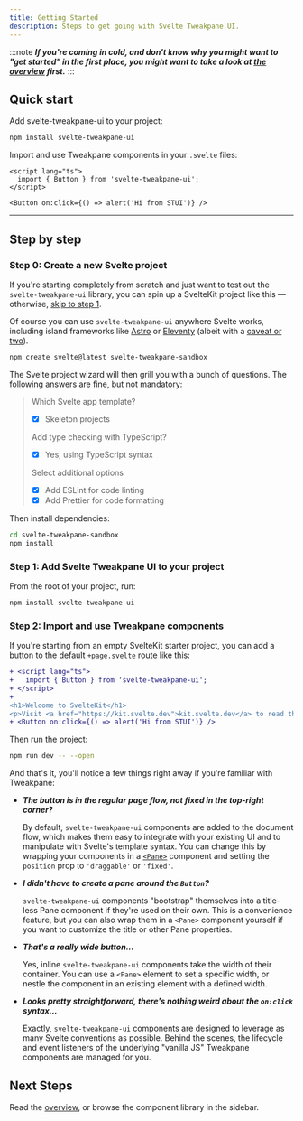 ```yaml
---
title: Getting Started
description: Steps to get going with Svelte Tweakpane UI.
---
```


:::note
_**If you're coming in cold, and don't know why you might want to "get started" in the first place, you might want to take a look at [the overview](./docs) first.**_
:::

## Quick start

Add svelte-tweakpane-ui to your project:

```sh
npm install svelte-tweakpane-ui
```

Import and use Tweakpane components in your `.svelte` files:

```svelte title="your-component.svelte"
<script lang="ts">
  import { Button } from 'svelte-tweakpane-ui';
</script>

<Button on:click={() => alert('Hi from STUI')} />
```

---

## Step by step

### Step 0: Create a new Svelte project

If you're starting completely from scratch and just want to test out the `svelte-tweakpane-ui` library, you can spin up a SvelteKit project like this — otherwise, [skip to step 1](#step-1-add-svelte-tweakpane-ui-to-your-project).

Of course you can use `svelte-tweakpane-ui` anywhere Svelte works, including island frameworks like [Astro](https://astro.build) or [Eleventy](https://www.11ty.dev/docs/plugins/partial-hydration/) (albeit with a [caveat or two](TODO)).

```sh
npm create svelte@latest svelte-tweakpane-sandbox
```

The Svelte project wizard will then grill you with a bunch of questions. The following answers are fine, but not mandatory:

> Which Svelte app template?
>
> - [x] Skeleton projects
>
> Add type checking with TypeScript?
>
> - [x] Yes, using TypeScript syntax
>
> Select additional options
>
> - [x] Add ESLint for code linting
> - [x] Add Prettier for code formatting

Then install dependencies:

```sh
cd svelte-tweakpane-sandbox
npm install
```

### Step 1: Add Svelte Tweakpane UI to your project

From the root of your project, run:

```sh
npm install svelte-tweakpane-ui
```

### Step 2: Import and use Tweakpane components

If you're starting from an empty SvelteKit starter project, you can add a button to the default `+page.svelte` route like this:

```diff lang="svelte" title="/src/routes/+page.svelte"
+ <script lang="ts">
+	import { Button } from 'svelte-tweakpane-ui';
+ </script>
+
<h1>Welcome to SvelteKit</h1>
<p>Visit <a href="https://kit.svelte.dev">kit.svelte.dev</a> to read the documentation</p>
+ <Button on:click={() => alert('Hi from STUI')} />
```

Then run the project:

```sh
npm run dev -- --open
```

And that's it, you'll notice a few things right away if you're familiar with Tweakpane:

- _**The button is in the regular page flow, not fixed in the top-right corner?**_

  By default, `svelte-tweakpane-ui` components are added to the document flow, which makes them easy to integrate with your existing UI and to manipulate with Svelte's template syntax. You can change this by wrapping your components in a [`<Pane>`](/components/pane) component and setting the `position` prop to `'draggable'` or `'fixed'`.

- _**I didn't have to create a pane around the `Button`?**_

  `svelte-tweakpane-ui` components "bootstrap" themselves into a title-less Pane component if they're used on their own. This is a convenience feature, but you can also wrap them in a `<Pane>` component yourself if you want to customize the title or other Pane properties.

- _**That's a really wide button...**_

  Yes, inline `svelte-tweakpane-ui` components take the width of their container. You can use a `<Pane>` element to set a specific width, or nestle the component in an existing element with a defined width.

- _**Looks pretty straightforward, there's nothing weird about the `on:click` syntax...**_

  Exactly, `svelte-tweakpane-ui` components are designed to leverage as many Svelte conventions as possible. Behind the scenes, the lifecycle and event listeners of the underlying "vanilla JS" Tweakpane components are managed for you.

## Next Steps

Read the [overview](./docs), or browse the component library in the sidebar.
